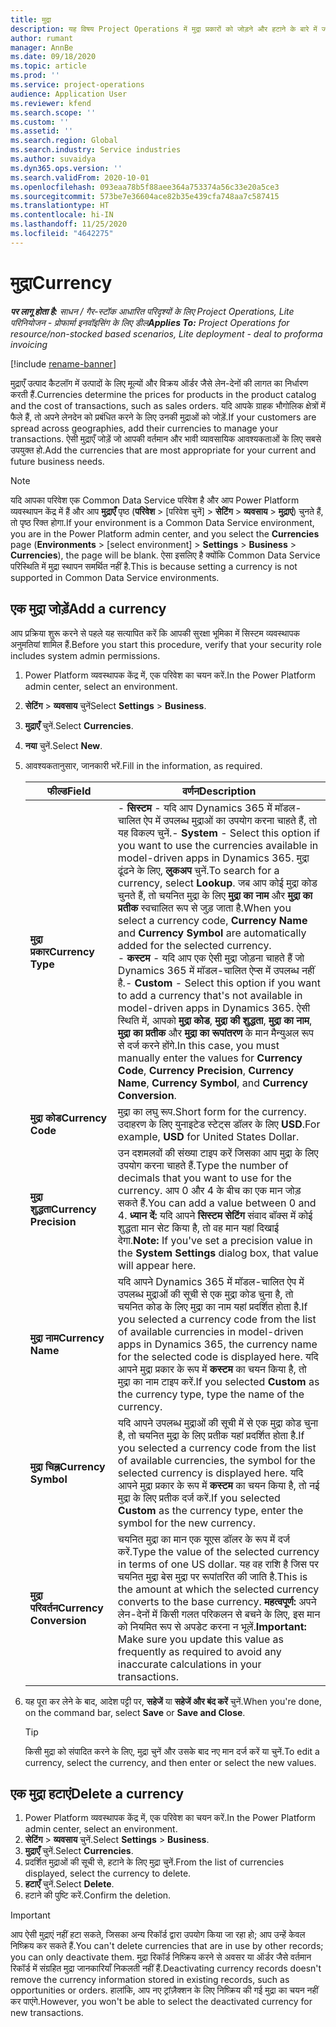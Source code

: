 ```yaml
---
title: मुद्रा
description: यह विषय Project Operations में मुद्रा प्रकारों को जोड़ने और हटाने के बारे में जानकारी देता है.
author: rumant
manager: AnnBe
ms.date: 09/18/2020
ms.topic: article
ms.prod: ''
ms.service: project-operations
audience: Application User
ms.reviewer: kfend
ms.search.scope: ''
ms.custom: ''
ms.assetid: ''
ms.search.region: Global
ms.search.industry: Service industries
ms.author: suvaidya
ms.dyn365.ops.version: ''
ms.search.validFrom: 2020-10-01
ms.openlocfilehash: 093eaa78b5f88aee364a753374a56c33e20a5ce3
ms.sourcegitcommit: 573be7e36604ace82b35e439cfa748aa7c587415
ms.translationtype: HT
ms.contentlocale: hi-IN
ms.lasthandoff: 11/25/2020
ms.locfileid: "4642275"
---
```

# <a name="currency"></a><span data-ttu-id="5ea56-103">मुद्रा</span><span class="sxs-lookup"><span data-stu-id="5ea56-103">Currency</span></span>

<span data-ttu-id="5ea56-104">_**पर लागू होता है:** साधन / गैर-स्टॉक आधारित परिदृश्यों के लिए Project Operations, Lite परिनियोजन - प्रोफार्मा इनवॉइसिंग के लिए डील_</span><span class="sxs-lookup"><span data-stu-id="5ea56-104">_**Applies To:** Project Operations for resource/non-stocked based scenarios, Lite deployment - deal to proforma invoicing_</span></span>

[!include [rename-banner](~/includes/cc-data-platform-banner.md)]

<span data-ttu-id="5ea56-105">मुद्राएँ उत्पाद कैटलॉग में उत्पादों के लिए मूल्यों और विक्रय ऑर्डर जैसे लेन-देनों की लागत का निर्धारण करती हैं.</span><span class="sxs-lookup"><span data-stu-id="5ea56-105">Currencies determine the prices for products in the product catalog and the cost of transactions, such as sales orders.</span></span> <span data-ttu-id="5ea56-106">यदि आपके ग्राहक भौगोलिक क्षेत्रों में फैले हैं, तो अपने लेनदेन को प्रबंधित करने के लिए उनकी मुद्राओं को जोड़ें.</span><span class="sxs-lookup"><span data-stu-id="5ea56-106">If your customers are spread across geographies, add their currencies to manage your transactions.</span></span> <span data-ttu-id="5ea56-107">ऐसी मुद्राएँ जोड़ें जो आपकी वर्तमान और भावी व्यावसायिक आवश्यकताओं के लिए सबसे उपयुक्त हो.</span><span class="sxs-lookup"><span data-stu-id="5ea56-107">Add the currencies that are most appropriate for your current and future business needs.</span></span>  

> [!NOTE]
> <span data-ttu-id="5ea56-108">यदि आपका परिवेश एक Common Data Service परिवेश है और आप Power Platform व्यवस्थापन केंद्र में हैं और आप **मुद्राएँ** पृष्ठ (**परिवेश** > [परिवेश चुनें] > **सेटिंग** > **व्यवसाय** > **मुद्राएं**) चुनते हैं, तो पृष्ठ रिक्त होगा.</span><span class="sxs-lookup"><span data-stu-id="5ea56-108">If your environment is a Common Data Service environment, you are in the Power Platform admin center, and you select the **Currencies** page (**Environments** > [select environment] > **Settings** > **Business** > **Currencies**), the page will be blank.</span></span> <span data-ttu-id="5ea56-109">ऐसा इसलिए है क्योंकि Common Data Service परिस्थिति में मुद्रा स्थापन समर्थित नहीं है.</span><span class="sxs-lookup"><span data-stu-id="5ea56-109">This is because setting a currency is not supported in Common Data Service environments.</span></span>

## <a name="add-a-currency"></a><span data-ttu-id="5ea56-110">एक मुद्रा जोड़ें</span><span class="sxs-lookup"><span data-stu-id="5ea56-110">Add a currency</span></span>  
<span data-ttu-id="5ea56-111">आप प्रक्रिया शुरू करने से पहले यह सत्यापित करें कि आपकी सुरक्षा भूमिका में सिस्टम व्यवस्थापक अनुमतियां शामिल हैं.</span><span class="sxs-lookup"><span data-stu-id="5ea56-111">Before you start this procedure, verify that your security role includes system admin permissions.</span></span> 

1. <span data-ttu-id="5ea56-112">Power Platform व्यवस्थापक केंद्र में, एक परिवेश का चयन करें.</span><span class="sxs-lookup"><span data-stu-id="5ea56-112">In the Power Platform admin center, select an environment.</span></span> 
2. <span data-ttu-id="5ea56-113">**सेटिंग** > **व्यवसाय** चुनें</span><span class="sxs-lookup"><span data-stu-id="5ea56-113">Select **Settings** > **Business**.</span></span>
3. <span data-ttu-id="5ea56-114">**मुद्राएँ** चुनें.</span><span class="sxs-lookup"><span data-stu-id="5ea56-114">Select **Currencies**.</span></span>  
4. <span data-ttu-id="5ea56-115">**नया** चुनें.</span><span class="sxs-lookup"><span data-stu-id="5ea56-115">Select **New**.</span></span>  
5. <span data-ttu-id="5ea56-116">आवश्यकतानुसार, जानकारी भरें.</span><span class="sxs-lookup"><span data-stu-id="5ea56-116">Fill in the information, as required.</span></span>  


   |          <span data-ttu-id="5ea56-117">फील्ड</span><span class="sxs-lookup"><span data-stu-id="5ea56-117">Field</span></span>          |                                                                                                                                                                                                                                                                                                                                                                            <span data-ttu-id="5ea56-118">वर्णन</span><span class="sxs-lookup"><span data-stu-id="5ea56-118">Description</span></span>                                                                                                                                                                                                                                                                                                                                                                            |
   |-------------------------|-------------------------------------------------------------------------------------------------------------------------------------------------------------------------------------------------------------------------------------------------------------------------------------------------------------------------------------------------------------------------------------------------------------------------------------------------------------------------------------------------------------------------------------------------------------------------------------------------------------------------------------------------------------------------------------------------------------------------------------------------------------------|
   |    <span data-ttu-id="5ea56-119">**मुद्रा प्रकार**</span><span class="sxs-lookup"><span data-stu-id="5ea56-119">**Currency Type**</span></span>    | <span data-ttu-id="5ea56-120">- **सिस्टम** - यदि आप Dynamics 365 में मॉडल-चालित ऐप में उपलब्ध मुद्राओं का उपयोग करना चाहते हैं, तो यह विकल्प चुनें.</span><span class="sxs-lookup"><span data-stu-id="5ea56-120">- **System** - Select this option if you want to use the currencies available in model-driven apps in Dynamics 365.</span></span> <span data-ttu-id="5ea56-121">मुद्रा ढूंढने के लिए, **लुकअप** चुनें.</span><span class="sxs-lookup"><span data-stu-id="5ea56-121">To search for a currency,  select **Lookup**.</span></span> <span data-ttu-id="5ea56-122">जब आप कोई मुद्रा कोड चुनते हैं, तो चयनित मुद्रा के लिए **मुद्रा का नाम** और **मुद्रा का प्रतीक** स्वचालित रूप से जुड़ जाता है.</span><span class="sxs-lookup"><span data-stu-id="5ea56-122">When you select a currency code, **Currency Name** and **Currency Symbol** are automatically added for the selected currency.</span></span><br /><span data-ttu-id="5ea56-123">- **कस्टम** - यदि आप एक ऐसी मुद्रा जोड़ना चाहते हैं जो Dynamics 365 में मॉडल-चालित ऐप्स में उपलब्ध नहीं है.</span><span class="sxs-lookup"><span data-stu-id="5ea56-123">- **Custom** - Select this option if you want to add a currency that's not available in model-driven apps in Dynamics 365.</span></span> <span data-ttu-id="5ea56-124">ऐसी स्थिति में, आपको **मुद्रा कोड**, **मुद्रा की शुद्धता**, **मुद्रा का नाम**, **मुद्रा का प्रतीक** और **मुद्रा का रूपांतरण** के मान मैन्युअल रूप से दर्ज करने होंगे.</span><span class="sxs-lookup"><span data-stu-id="5ea56-124">In this case, you must manually enter the values for **Currency Code**, **Currency Precision**, **Currency Name**, **Currency Symbol**, and **Currency Conversion**.</span></span> |
   |    <span data-ttu-id="5ea56-125">**मुद्रा कोड**</span><span class="sxs-lookup"><span data-stu-id="5ea56-125">**Currency Code**</span></span>    |                                                                                                                                                                                                                                                                                                                                            <span data-ttu-id="5ea56-126">मुद्रा का लघु रूप.</span><span class="sxs-lookup"><span data-stu-id="5ea56-126">Short form for the currency.</span></span> <span data-ttu-id="5ea56-127">उदाहरण के लिए युनाइटेड स्टेट्स डॉलर के लिए **USD**.</span><span class="sxs-lookup"><span data-stu-id="5ea56-127">For example, **USD** for United States Dollar.</span></span>                                                                                                                                                                                                                                                                                                                                            |
   | <span data-ttu-id="5ea56-128">**मुद्रा शुद्धता**</span><span class="sxs-lookup"><span data-stu-id="5ea56-128">**Currency Precision**</span></span>  |                                                                                                                                                                                  <span data-ttu-id="5ea56-129">उन दशमलवों की संख्या टाइप करें जिसका आप मुद्रा के लिए उपयोग करना चाहते हैं.</span><span class="sxs-lookup"><span data-stu-id="5ea56-129">Type the number of decimals that you want to use for the currency.</span></span>  <span data-ttu-id="5ea56-130">आप 0 और 4 के बीच का एक मान जोड़ सकते हैं.</span><span class="sxs-lookup"><span data-stu-id="5ea56-130">You can add a value between 0 and 4.</span></span> <span data-ttu-id="5ea56-131">**ध्यान दें:**  यदि आपने **सिस्टम सेटिंग** संवाद बॉक्स में कोई शुद्धता मान सेट किया है, तो वह मान यहां दिखाई देगा.</span><span class="sxs-lookup"><span data-stu-id="5ea56-131">**Note:**  If you've set a precision value in the **System Settings** dialog box, that value will appear here.</span></span>                                                                                                                                                                                  |
   |    <span data-ttu-id="5ea56-132">**मुद्रा नाम**</span><span class="sxs-lookup"><span data-stu-id="5ea56-132">**Currency Name**</span></span>    |                                                                                                                                                                                                                                         <span data-ttu-id="5ea56-133">यदि आपने Dynamics 365 में मॉडल-चालित ऐप में उपलब्ध मुद्राओं की सूची से एक मुद्रा कोड चुना है, तो चयनित कोड के लिए मुद्रा का नाम यहां प्रदर्शित होता है.</span><span class="sxs-lookup"><span data-stu-id="5ea56-133">If you selected a currency code from the list of available currencies in model-driven apps in Dynamics 365, the currency name for the selected code is displayed here.</span></span> <span data-ttu-id="5ea56-134">यदि आपने मुद्रा प्रकार के रूप में **कस्टम** का चयन किया है, तो मुद्रा का नाम टाइप करें.</span><span class="sxs-lookup"><span data-stu-id="5ea56-134">If you selected **Custom** as the currency type, type the name of the currency.</span></span>                                                                                                                                                                                                                                          |
   |   <span data-ttu-id="5ea56-135">**मुद्रा चिह्न**</span><span class="sxs-lookup"><span data-stu-id="5ea56-135">**Currency Symbol**</span></span>   |                                                                                                                                                                                                                                                                      <span data-ttu-id="5ea56-136">यदि आपने उपलब्ध मुद्राओं की सूची में से एक मुद्रा कोड चुना है, तो चयनित मुद्रा के लिए प्रतीक यहां प्रदर्शित होता है.</span><span class="sxs-lookup"><span data-stu-id="5ea56-136">If you selected a currency code from the list of available currencies, the symbol for the selected currency is displayed here.</span></span> <span data-ttu-id="5ea56-137">यदि आपने मुद्रा प्रकार के रूप में **कस्टम** का चयन किया है, तो नई मुद्रा के लिए प्रतीक दर्ज करें.</span><span class="sxs-lookup"><span data-stu-id="5ea56-137">If you selected **Custom** as the currency type, enter the symbol for the new currency.</span></span>                                                                                                                                                                                                                                                                       |
   | <span data-ttu-id="5ea56-138">**मुद्रा परिवर्तन**</span><span class="sxs-lookup"><span data-stu-id="5ea56-138">**Currency Conversion**</span></span> |                                                                                                                                                                                                                                     <span data-ttu-id="5ea56-139">चयनित मुद्रा का मान एक यूएस डॉलर के रूप में दर्ज करें.</span><span class="sxs-lookup"><span data-stu-id="5ea56-139">Type the value of the selected currency in terms of one US dollar.</span></span> <span data-ttu-id="5ea56-140">यह वह राशि है जिस पर चयनित मुद्रा बेस मुद्रा पर रूपांतरित की जाति है.</span><span class="sxs-lookup"><span data-stu-id="5ea56-140">This is the amount at which the selected currency converts to the base currency.</span></span> <span data-ttu-id="5ea56-141">**महत्वपूर्ण:**  अपने लेन-देनों में किसी गलत परिकलन से बचने के लिए, इस मान को नियमित रूप से अपडेट करना न भूलें.</span><span class="sxs-lookup"><span data-stu-id="5ea56-141">**Important:**  Make sure you update this value as frequently as required to avoid any inaccurate calculations in your transactions.</span></span>                                                                                                                                                                                                                                      |


6. <span data-ttu-id="5ea56-142">यह पूरा कर लेने के बाद, आदेश पट्टी पर, **सहेजें** या **सहेजें और बंद करें** चुनें.</span><span class="sxs-lookup"><span data-stu-id="5ea56-142">When you're done, on the command bar, select **Save** or **Save and Close**.</span></span>  

   > [!TIP]
   >  <span data-ttu-id="5ea56-143">किसी मुद्रा को संपादित करने के लिए, मुद्रा चुनें और उसके बाद नए मान दर्ज करें या चुनें.</span><span class="sxs-lookup"><span data-stu-id="5ea56-143">To edit a currency, select the currency, and then enter or select the new values.</span></span>  

## <a name="delete-a-currency"></a><span data-ttu-id="5ea56-144">एक मुद्रा हटाएं</span><span class="sxs-lookup"><span data-stu-id="5ea56-144">Delete a currency</span></span>  

1. <span data-ttu-id="5ea56-145">Power Platform व्यवस्थापक केंद्र में, एक परिवेश का चयन करें.</span><span class="sxs-lookup"><span data-stu-id="5ea56-145">In the Power Platform admin center, select an environment.</span></span> 
2. <span data-ttu-id="5ea56-146">**सेटिंग** > **व्यवसाय** चुनें.</span><span class="sxs-lookup"><span data-stu-id="5ea56-146">Select **Settings** > **Business**.</span></span>
3. <span data-ttu-id="5ea56-147">**मुद्राएँ** चुनें.</span><span class="sxs-lookup"><span data-stu-id="5ea56-147">Select **Currencies**.</span></span>  
4. <span data-ttu-id="5ea56-148">प्रदर्शित मुद्राओं की सूची से, हटाने के लिए मुद्रा चुनें.</span><span class="sxs-lookup"><span data-stu-id="5ea56-148">From the list of currencies displayed, select the currency to delete.</span></span>  
5. <span data-ttu-id="5ea56-149">**हटाएँ** चुनें.</span><span class="sxs-lookup"><span data-stu-id="5ea56-149">Select **Delete**.</span></span>  
6. <span data-ttu-id="5ea56-150">हटाने की पुष्टि करें.</span><span class="sxs-lookup"><span data-stu-id="5ea56-150">Confirm the deletion.</span></span>  

> [!IMPORTANT]
>  <span data-ttu-id="5ea56-151">आप ऐसी मुद्राएं नहीं हटा सकते, जिसका अन्य रिकॉर्ड द्वारा उपयोग किया जा रहा हो; आप उन्हें केवल निष्क्रिय कर सकते हैं.</span><span class="sxs-lookup"><span data-stu-id="5ea56-151">You can't delete currencies that are in use by other records; you can only deactivate them.</span></span> <span data-ttu-id="5ea56-152">मुद्रा रिकॉर्ड निष्क्रिय करने से अवसर या ऑर्डर जैसे वर्तमान रिकॉर्ड में संग्रहित मुद्रा जानकारियाँ निकलती नहीं हैं.</span><span class="sxs-lookup"><span data-stu-id="5ea56-152">Deactivating currency records doesn't remove the currency information stored in existing records, such as opportunities or orders.</span></span> <span data-ttu-id="5ea56-153">हालांकि, आप नए ट्रांज़ैक्शन के लिए निष्क्रिय की गई मुद्रा का चयन नहीं कर पाएंगे.</span><span class="sxs-lookup"><span data-stu-id="5ea56-153">However, you won't be able to select the deactivated currency for new transactions.</span></span>  
